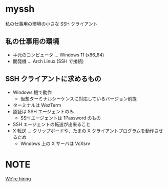 # myssh

私の仕事用の環境の小さな SSH クライアント

## 私の仕事用の環境

- 手元のコンピュータ ... Windows 11 (x86_64)
- 開発機 ... Arch Linux (SSH で接続)

## SSH クライアントに求めるもの

- Windows 機で動作
    - 仮想ターミナルシーケンスに対応しているバージョン前提
- ターミナルは WezTerm
- 認証は SSH エージェントのみ
    - SSH エージェントは 1Password のもの
- SSH エージェントの転送が出来ること
- X 転送 ... クリップボードや、たまの X クライアントプログラムを動作させるため
    - Windows 上の X サーバは VcXsrv

# NOTE

[We're hiring](https://www.bysystems.jp/recruit)
